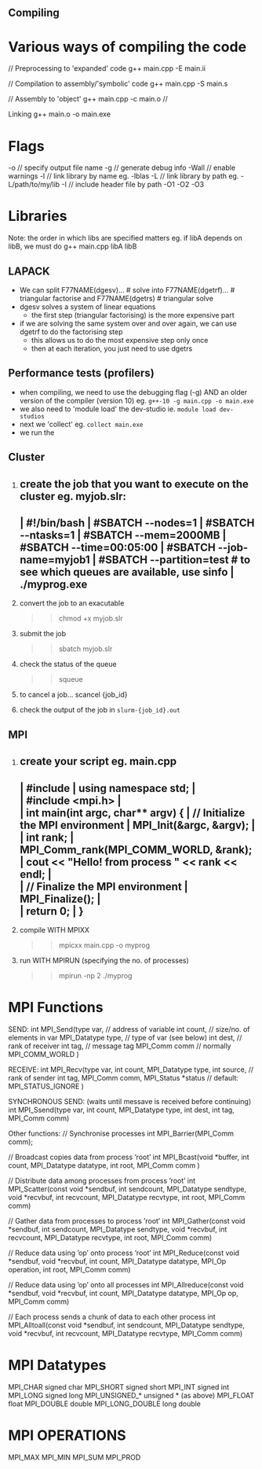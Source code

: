 ## Compiling
# Various ways of compiling the code
// Preprocessing to 'expanded' code
g++ main.cpp -E main.ii 

// Compilation to assembly/'symbolic' code
g++ main.cpp -S main.s

// Assembly to 'object'
g++ main.cpp -c main.o    // 

Linking
g++ main.o -o main.exe

# Flags
-o      // specify output file name
-g      // generate debug info
-Wall   // enable warnings
-l      // link library by name eg. -lblas
-L      // link library by path eg. -L/path/to/my/lib
-I      // include header file by path
-O1 -O2 -O3

# Libraries
Note: the order in which libs are specified matters
eg. if libA depends on libB, we must do g++ main.cpp libA libB

## LAPACK
- We can split F77NAME(dgesv)... # solve
  into F77NAME(dgetrf)...     # triangular factorise
  and F77NAME(dgetrs)         # triangular solve
- dgesv solves a system of linear equations
    - the first step (triangular factorising) is the more expensive part 
- if we are solving the same system over and over again, we can use dgetrf to do the factorising step
    - this allows us to do the most expensive step only once
    - then at each iteration, you just need to use dgetrs

## Performance tests (profilers)
- when compiling, we need to use the debugging flag (-g) AND an older version of the compiler (version 10)
  eg. `g++-10 -g main.cpp -o main.exe`
- we also need to 'module load' the dev-studio
  ie. `module load dev-studios`
- next we 'collect'
  eg. `collect main.exe`
- we run the 


## Cluster
1. create the job that you want to execute on the cluster
eg.    myjob.slr:
    -------------------------------
    |  #!/bin/bash
    |  #SBATCH --nodes=1
    |  #SBATCH --ntasks=1
    |  #SBATCH --mem=2000MB
    |  #SBATCH --time=00:05:00
    |  #SBATCH --job-name=myjob1
    |  #SBATCH --partition=test           # to see which queues are available, use sinfo
    |  ./myprog.exe
    -------------------------------
    
2. convert the job to an exacutable
    >> chmod +x myjob.slr 

3. submit the job
    >> sbatch myjob.slr

4. check the status of the queue
    >> squeue

5. to cancel a job...
    scancel {job_id}

6. check the output of the job in `slurm-{job_id}.out`


## MPI
1. create your script
eg. main.cpp
    ---------------------------------------------------------
    |  #include <iostream>
    |  using namespace std;
    |  
    |  #include <mpi.h>
    |  
    |  int main(int argc, char** argv) {
    |      // Initialize the MPI environment
    |      MPI_Init(&argc, &argv);
    |  
    |      int rank;
    |      MPI_Comm_rank(MPI_COMM_WORLD, &rank);
    |      cout << "Hello! from process " << rank << endl;
    |  
    |      // Finalize the MPI environment
    |      MPI_Finalize();
    |  
    |      return 0;
    |  }
    ---------------------------------------------------------

2. compile WITH MPIXX
    >> mpicxx main.cpp -o myprog

3. run WITH MPIRUN (specifying the no. of processes)
    >> mpirun -np 2 ./myprog

# MPI Functions
SEND:
int MPI_Send(type var,              // address of variable
             int count,             // size/no. of elements in var
             MPI_Datatype type,     // type of var (see below)
             int dest,              // rank of receiver
             int tag,               // message tag
             MPI_Comm comm          // normally MPI_COMM_WORLD
)

RECEIVE:
int MPI_Recv(type var, 
             int count, 
             MPI_Datatype type, 
             int source,            // rank of sender
             int tag, 
             MPI_Comm comm, 
             MPI_Status *status     // default: MPI_STATUS_IGNORE
)

SYNCHRONOUS SEND: (waits until messave is received before continuing)
int MPI_Ssend(type var, int count, MPI_Datatype type, int dest, 
              int tag, MPI_Comm comm)

Other functions:
// Synchronise processes
int MPI_Barrier(MPI_Comm comm);

// Broadcast copies data from process ’root’
int MPI_Bcast(void *buffer, 
              int count, 
              MPI_Datatype datatype,
              int root, 
              MPI_Comm comm )

// Distribute data among processes from process ’root’
int MPI_Scatter(const void *sendbuf, 
                int sendcount, 
                MPI_Datatype sendtype,
                void *recvbuf, 
                int recvcount, 
                MPI_Datatype recvtype, 
                int root,
                MPI_Comm comm)

// Gather data from processes to process ’root’
int MPI_Gather(const void *sendbuf, 
               int sendcount, 
               MPI_Datatype sendtype,
               void *recvbuf, 
               int recvcount, 
               MPI_Datatype recvtype, 
               int root,
               MPI_Comm comm)

// Reduce data using ’op’ onto process ’root’
int MPI_Reduce(const void *sendbuf, 
               void *recvbuf, 
               int count,
               MPI_Datatype datatype, 
               MPI_Op operation, 
               int root, 
               MPI_Comm comm)

// Reduce data using ’op’ onto all processes
int MPI_Allreduce(const void *sendbuf, 
                  void *recvbuf, 
                  int count,
                  MPI_Datatype datatype, 
                  MPI_Op op, 
                  MPI_Comm comm)

// Each process sends a chunk of data to each other process
int MPI_Alltoall(const void *sendbuf, 
                 int sendcount, 
                 MPI_Datatype sendtype,
                 void *recvbuf, 
                 int recvcount, 
                 MPI_Datatype recvtype,
                 MPI_Comm comm)

# MPI Datatypes
MPI_CHAR            signed char
MPI_SHORT           signed short
MPI_INT             signed int
MPI_LONG            signed long
MPI_UNSIGNED_*      unsigned * (as above)
MPI_FLOAT           float
MPI_DOUBLE          double
MPI_LONG_DOUBLE     long double

# MPI OPERATIONS
MPI_MAX
MPI_MIN
MPI_SUM
MPI_PROD